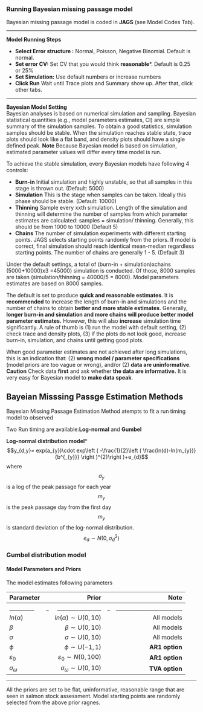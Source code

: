 ### Running Bayesian missing passage model 
Bayesian  missing passage model is coded in **JAGS** (see Model Codes Tab). 

---
**Model Running Steps**    
* **Select Error structure :**  Normal, Poisson, Negative Binomial.  Default is normal.
* **Set error CV:**  Set CV that you would think **reasonable***. Default is 0.25 or 25%  
* **Set Simulation:** Use default numbers or increase numbers
* **Click Run** Wait until Trace plots and Summary show up.  After that, click other tabs. 

---
**Bayesian Model Setting**  
Bayesian analyses is based on numerical simulation and sampling. Bayesian statistical quantities (e.g., model parameters estimates, CI) are simple summary of the simulation samples. To obtain a good statistics, simulation samples should be stable.  When the simulation reaches stable state, trace plots should look like a flat band, and density plots should have a single defined peak.  **Note** Because Bayesian model is based on simulation, estimated parameter values will differ every time model is run.  


To achieve the stable simulation, every Bayesian models have following 4 controls:
* **Burn-in**  Initial simulation and highly unstable, so that all samples in this stage is thrown out. (Default: 5000)  
* **Simulation**  This is the stage when samples can be taken. Ideally this phase should be stable. (Default: 10000) 
* **Thinning**  Sample every xxth simulation. Length of the simulation and thinning will determine the number of samples from which parameter estimates are calculated: samples = simulation/ thinning.   Generally, this should be from 1000 to 10000 (Default 5)
* **Chains**  The number of simulation experiments with different starting points. JAGS selects starting points randomly from the priors. If model is correct, final simulation should reach identical mean-median regardless starting points. The number of chains are generally 1 - 5. (Default 3)  

Under the default settings, a total of (burn-in + simulation)xchains (5000+10000)x3 =45000) simulation is conducted.  Of those, 8000 samples are taken (simulation/thinning = 40000/5 = 8000).  Model parameters estimates are based on 8000 samples.

The default is set to produce **quick and reasonable estimates**. It is **recommended** to increase the length of burn-in and simulations and the number of chains to obtain **better and more stable estimates**.  Generally, **longer burn-in and simulation and more chains will produce better model parameter estimates.** However, this will also **increase** simulation time significantly. A rule of thumb is (1) run the model with default setting, (2) check trace and density plots, (3) if the plots do not look good, increase burn-in, simulation, and chains until getting good plots.   

When good parameter estimates are not achieved after long simulations, this is an indication that:  (2) **wrong model / parameter specifications** (model priors are too vague or wrong), and/or (2) **data are uninformative**.  
**Caution** Check data **first** and ask whether **the data are informative.**   It is very easy for Bayesian model to **make data speak**.   


## Bayeian Misssing Passge Estimation Methods 

Bayesian Missing Passage Estimation Method atempts to fit a run timing model to observed   

Two Run timing are available:**Log-normal** and **Gumbel** 

**Log-normal distribution model*** 
$$y_{d,y}= exp(a_{y})\cdot exp\left ( -\frac{1}{2}\left ( \frac{ln(d)-ln(m_{y})}{b^{_{y}}}  \right )^{2}\right )+e_{d}$$
where 
$$a_{y}$$ is a log of the peak passage for each year
$$m_{y}$$ is the peak passage day from the first day 
$$m_{y}$$ is standard deviation of the log-normal distribution. 
$$e_{d} \sim N(0,\sigma_{d} ^{2})$$


### Gumbel distribution model 


#### Model Parameters and Priors 
The model estimates following parameters

|Parameter |  | Prior  |  |    Note  |
|  ------- |---:| -------:|---:|-------:|
|_________|_|________________|_|________________________|
| $ln(\alpha)$  | | $ln(\alpha) \sim U(0,10)$ | | All models   | 
| $\beta$    |  |   $\beta \sim U(0,10)$  | | All models   | 
| $\sigma$    |   |   $\sigma \sim U(0,10)$  | | All models    | 
| $\phi$    |   | $\phi \sim U(-1,1)$   |  |**AR1 option**  | 
| $\varepsilon_{0}$ |   |  $\varepsilon_{0} \sim N(0,100)$   |  |**AR1 option**  | 
| $\sigma _{\omega}$|   |  $\sigma _{\omega} \sim U(0,10)$   |  |**TVA option**| 

---
All the priors are set to be flat, uninformative, reasonable range that are seen in salmon stock assessment. Model starting points are randomly selected from the above prior ragnes. 



